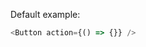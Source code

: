[//]: # 'For more details see https://react-styleguidist.js.org/docs/documenting.html#usage-examples-and-readme-files'

Default example:

```js
<Button action={() => {}} />
```
